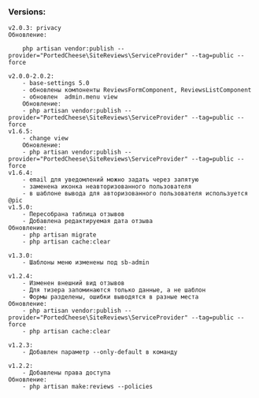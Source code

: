 ### Versions:
    v2.0.3: privacy     
    Обновление:

        php artisan vendor:publish --provider="PortedCheese\SiteReviews\ServiceProvider" --tag=public --force

    v2.0.0-2.0.2:
        - base-settings 5.0
        - обновлены компоненты ReviewsFormComponent, ReviewsListComponent
        - обновлен  admin.menu view
        Обновление:
        - php artisan vendor:publish --provider="PortedCheese\SiteReviews\ServiceProvider" --tag=public --force 
    v1.6.5: 
        - change view
        Обновление:
        - php artisan vendor:publish --provider="PortedCheese\SiteReviews\ServiceProvider" --tag=public --force
    v1.6.4:
        - email для уведомлений можно задать через запятую
        - заменена иконка неавторизованного пользователя
        - в шаблоне вывода для авторизованного пользователя используется @pic
    v1.5.0:
        - Пересобрана таблица отзывов
        - Добавлена редактируемая дата отзыва
    Обновление:
        - php artisan migrate
        - php artisan cache:clear
    
    v1.3.0:
        - Шаблоны меню изменены под sb-admin
        
    v1.2.4:
        - Изменен внешний вид отзывов
        - Для тизера запоминаются только данные, а не шаблон
        - Формы разделены, ошибки выводятся в разные места
    Обновление:
        - php artisan vendor:publish --provider="PortedCheese\SiteReviews\ServiceProvider" --tag=public --force
        - php artisan cache:clear

    v1.2.3:
        - Добавлен параметр --only-default в команду
        
    v1.2.2:
        - Добавлены права доступа
    Обновление:
        - php artisan make:reviews --policies